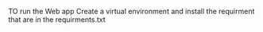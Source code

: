 TO run the Web app Create a virtual environment and install the requirment that are in the requirments.txt
